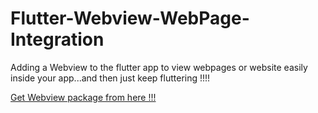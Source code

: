 # Flutter-Webview-WebPage-Integration
Adding a Webview to the flutter app to view webpages or website easily inside your app...and then just keep fluttering !!!!

<a class="github-button" href="https://pub.dev/packages/webview_flutter#-installing-tab-" data-size="large" aria-label="Follow @ntkme on GitHub">Get Webview package from here !!!</a>
